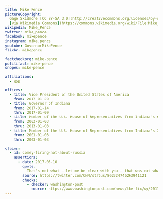 ```yaml
---
title: Mike Pence
pictureCopyright:
  Gage Skidmore [CC BY-SA 3.0](http://creativecommons.org/licenses/by-sa/3.0),
  [via Wikimedia Commons](https://commons.wikimedia.org/wiki/File:Mike_Pence_by_Gage_Skidmore_6.jpg)
wikipedia: Mike_Pence
twitter: mike_pence
facebook: mikepence
instagram: mike.pence
youtube: GovernorMikePence
flickr: mikepence

factcheckorg: mike-pence
politifact: mike-pence
snopes: mike-pence

affiliations:
  - gop

offices:
  - title: Vice President of the United States of America
    from: 2017-01-20
  - title: Governor of Indiana
    from: 2017-01-14
    thru: 2017-01-09
  - title: Member of the U.S. House of Representatives from Indiana's 6th district
    from: 2003-01-03
    thru: 2013-01-03
  - title: Member of the U.S. House of Representatives from Indiana's 2nd district
    from: 2001-01-03
    thru: 2003-01-03

claims:
  - id: comey-firing-not-about-russia
    assertions:
      - date: 2017-05-10
        quote:
          That's not what — let me be clear with you — that was not what this is about. That's not what this is about.
        source: https://twitter.com/CNN/status/862324746263941121
        checks:
          - checker: washington-post
            source: https://www.washingtonpost.com/news/the-fix/wp/2017/05/18/vice-president-pence-has-a-growing-credibility-problem/
---
```

